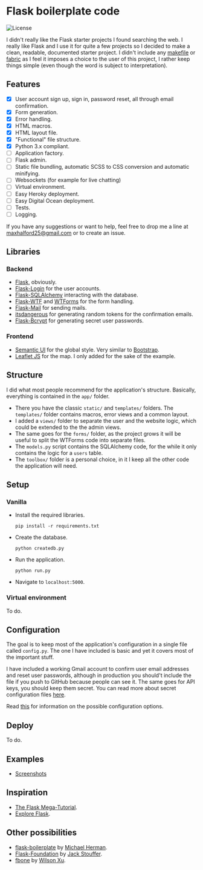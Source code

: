# Flask boilerplate code

![License](http://img.shields.io/:license-mit-blue.svg)

I didn't really like the Flask starter projects I found searching the web. I really like Flask and I use it for quite a few projects so I decided to make a clean, readable, documented starter project. I didn't include any [makefile](https://www.wikiwand.com/en/Makefile) or [fabric](http://flask.pocoo.org/docs/0.10/patterns/fabric/) as I feel it imposes a choice to the user of this project, I rather keep things simple (even though the word is subject to interpretation).

## Features

- [x] User account sign up, sign in, password reset, all through email confirmation.
- [x] Form generation.
- [x] Error handling.
- [x] HTML macros.
- [x] HTML layout file.
- [x] "Functional" file structure.
- [x] Python 3.x compliant.
- [ ] Application factory.
- [ ] Flask admin.
- [ ] Static file bundling, automatic SCSS to CSS conversion and automatic minifying.
- [ ] Websockets (for example for live chatting)
- [ ] Virtual environment.
- [ ] Easy Heroky deployment.
- [ ] Easy Digital Ocean deployment.
- [ ] Tests.
- [ ] Logging.

If you have any suggestions or want to help, feel free to drop me a line at <maxhalford25@gmail.com> or to create an issue.

## Libraries

### Backend

- [Flask](http://flask.pocoo.org/), obviously.
- [Flask-Login](https://flask-login.readthedocs.org/en/latest/) for the user accounts.
- [Flask-SQLAlchemy](https://pythonhosted.org/Flask-SQLAlchemy/) interacting with the database.
- [Flask-WTF](https://flask-wtf.readthedocs.org/en/latest/) and [WTForms](https://wtforms.readthedocs.org/en/latest/) for the form handling.
- [Flask-Mail](https://pythonhosted.org/Flask-Mail/) for sending mails.
- [itsdangerous](http://pythonhosted.org/itsdangerous/) for generating random tokens for the confirmation emails.
- [Flask-Bcrypt](https://flask-bcrypt.readthedocs.org/en/latest/) for generating secret user passwords.

### Frontend

- [Semantic UI](http://semantic-ui.com/) for the global style. Very similar to [Bootstrap](http://getbootstrap.com/).
- [Leaflet JS](http://leafletjs.com/) for the map. I only added for the sake of the example.

## Structure

I did what most people recommend for the application's structure. Basically, everything is contained in the ``app/`` folder.

- There you have the classic ``static/`` and ``templates/`` folders. The ``templates/`` folder contains macros, error views and a common layout.
- I added a ``views/`` folder to separate the user and the website logic, which could be extended to the the admin views.
- The same goes for the ``forms/`` folder, as the project grows it will be useful to split the WTForms code into separate files.
- The ``models.py`` script contains the SQLAlchemy code, for the while it only contains the logic for a ``users`` table.
- The ``toolbox/`` folder is a personal choice, in it I keep all the other code the application will need.


## Setup

### Vanilla

- Install the required libraries.

	``pip install -r requirements.txt``

- Create the database.

	``python createdb.py``

- Run the application.

	``python run.py``

- Navigate to ``localhost:5000``.


### Virtual environment

To do.


## Configuration

The goal is to keep most of the application's configuration in a single file called ``config.py``. The one I have included is basic and yet it covers most of the important stuff.

I have included a working Gmail account to confirm user email addresses and reset user passwords, although in production you should't include the file if you push to GitHub because people can see it. The same goes for API keys, you should keep them secret. You can read more about secret configuration files [here](https://exploreflask.com/configuration.html).

Read [this](http://flask.pocoo.org/docs/0.10/config/) for information on the possible configuration options.


## Deploy

To do.


## Examples

- [Screenshots](screenshots/)


## Inspiration

- [The Flask Mega-Tutorial](http://blog.miguelgrinberg.com/post/the-flask-mega-tutorial-part-i-hello-world).
- [Explore Flask](https://exploreflask.com/index.html).


## Other possibilities

- [flask-boilerplate](https://github.com/mjhea0/flask-boilerplate) by [Michael Herman](https://github.com/mjhea0).
- [Flask-Foundation](https://github.com/JackStouffer/Flask-Foundation) by [Jack Stouffer](https://github.com/JackStouffer).
- [fbone](https://github.com/imwilsonxu/fbone) by [Wilson Xu](https://github.com/imwilsonxu).
